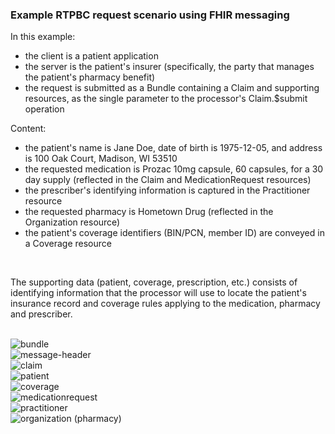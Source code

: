 ### Example RTPBC request scenario using FHIR messaging
In this example:
* the client is a patient application
* the server is the patient's insurer (specifically, the party that manages the patient's pharmacy benefit)
* the request is submitted as a Bundle containing a Claim and supporting resources, as the single parameter to the processor's Claim.$submit operation

Content:
* the patient's name is Jane Doe, date of birth is 1975-12-05, and address is 100 Oak Court, Madison, WI 53510
* the requested medication is Prozac 10mg capsule, 60 capsules, for a 30 day supply (reflected in the Claim and MedicationRequest resources)
* the prescriber's identifying information is captured in the Practitioner resource
* the requested pharmacy is Hometown Drug (reflected in the Organization resource)
* the patient's coverage identifiers (BIN/PCN, member ID) are conveyed in a Coverage resource

<br/>

The supporting data (patient, coverage, prescription, etc.) consists of identifying information that the processor will use to locate the patient's insurance record and coverage rules applying to the medication, pharmacy and prescriber.

<br/>

<div><img src="images/rtpbc-bundle-request-03-1-bundle-message.png" alt="bundle"></div>

<div><img src="images/rtpbc-bundle-request-03-2-message-header.png" alt="message-header"></div>

<div><img src="images/rtpbc-bundle-request-03-3-claim.png" alt="claim"></div>

<div><img src="images/rtpbc-bundle-request-03-4-patient.png" alt="patient"></div>

<div><img src="images/rtpbc-bundle-request-03-5-coverage.png" alt="coverage"></div>

<div><img src="images/rtpbc-bundle-request-03-6-medication-request.png" alt="medicationrequest"></div>

<div><img src="images/rtpbc-bundle-request-03-7-practitioner.png" alt="practitioner"></div>

<div><img src="images/rtpbc-bundle-request-03-8-organization-pharmacy.png" alt="organization (pharmacy)"></div>

<br/>